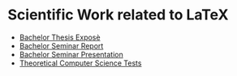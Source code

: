 # Scientific Work related to LaTeX

- [Bachelor Thesis Exposè](Expose/expose.pdf)
- [Bachelor Seminar Report](SocialEngineering/Report/SocialEngineeringReport.pdf)
- [Bachelor Seminar Presentation](SocialEngineering/Presentation/SocialEngineeringPresentation.pdf)
- [Theoretical Computer Science Tests](TheoretischeInformatik/Testate/Testate.pdf)
